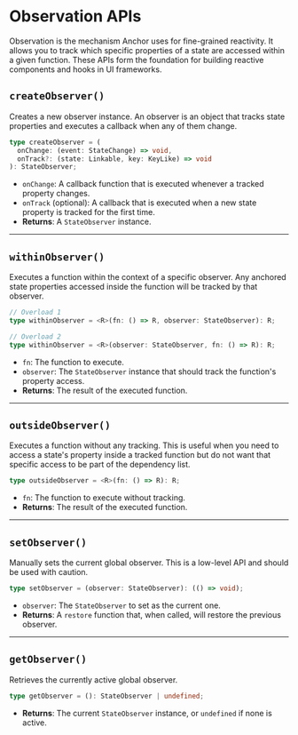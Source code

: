# Observation APIs

Observation is the mechanism Anchor uses for fine-grained reactivity. It allows you to track which specific properties of a state are accessed within a given function. These APIs form the foundation for building reactive components and hooks in UI frameworks.

## `createObserver()`

Creates a new observer instance. An observer is an object that tracks state properties and executes a callback when any of them change.

```typescript
type createObserver = (
  onChange: (event: StateChange) => void,
  onTrack?: (state: Linkable, key: KeyLike) => void
): StateObserver;
```

- `onChange`: A callback function that is executed whenever a tracked property changes.
- `onTrack` (optional): A callback that is executed when a new state property is tracked for the first time.
- **Returns**: A `StateObserver` instance.

---

## `withinObserver()`

Executes a function within the context of a specific observer. Any anchored state properties accessed inside the function will be tracked by that observer.

```typescript
// Overload 1
type withinObserver = <R>(fn: () => R, observer: StateObserver): R;

// Overload 2
type withinObserver = <R>(observer: StateObserver, fn: () => R): R;
```

- `fn`: The function to execute.
- `observer`: The `StateObserver` instance that should track the function's property access.
- **Returns**: The result of the executed function.

---

## `outsideObserver()`

Executes a function without any tracking. This is useful when you need to access a state's property inside a tracked function but do not want that specific access to be part of the dependency list.

```typescript
type outsideObserver = <R>(fn: () => R): R;
```

- `fn`: The function to execute without tracking.
- **Returns**: The result of the executed function.

---

## `setObserver()`

Manually sets the current global observer. This is a low-level API and should be used with caution.

```typescript
type setObserver = (observer: StateObserver): (() => void);
```

- `observer`: The `StateObserver` to set as the current one.
- **Returns**: A `restore` function that, when called, will restore the previous observer.

---

## `getObserver()`

Retrieves the currently active global observer.

```typescript
type getObserver = (): StateObserver | undefined;
```

- **Returns**: The current `StateObserver` instance, or `undefined` if none is active.
